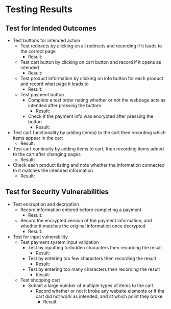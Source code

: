# Testing Results
## Test for Intended Outcomes
* Test buttons for intended action
    * Test redirects by clicking on all redirects and recording if it leads to the correct page
      * Result:
    * Test cart button by clicking on cart button and record if it opens as intended
      * Result:
    * Test product information by clicking on info button for each product and record what page it leads to
      * Result:
    * Test payment button
      * Complete a test order noting whether or not the webpage acts as intended after pressing the buttom
        * Result:
      * Check if the payment info was encrypted after pressing the button
        * Result:
* Test cart functionality by adding item(s) to the cart then recording which items appear in the cart
    * Result:
* Test cart continuity by adding items to cart, then recording items added to the cart after changing pages
    * Result:
* Check each product listing and note whether the information connected to it matches the intended information
    * Result:
## Test for Security Vulnerabilities
* Test encruption and decryption
  * Record information entered before completing a payment
    * Result:
  * Record the encrypted version of the payment information, and whether it matches the original information once decrypted
    * Result:
* Test for input vulnerability
  * Test payment system input validation
    * Test by inputting forbidden characters then recording the result
      * Result:
    * Test by entering too few characters then recording the result
      * Result:
    * Test by entering too many characters then recording the result
      * Result:
  * Test shopping cart
    * Submit a large number of multiple types of items to the cart
      * Record whether or not it broke any website elements or if the cart did not work as intended, and at which point they broke
        * Result: 
